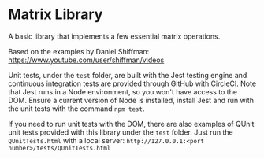 # Matrix Library #

A basic library that implements a few essential matrix operations.

Based on the examples by Daniel Shiffman:
https://www.youtube.com/user/shiffman/videos

Unit tests, under the `test` folder, are built with the Jest testing engine and continuous integration tests are provided through GitHub with CircleCI. Note that Jest runs in a Node environment, so you won't have access to the DOM. Ensure a current version of Node is installed, install Jest and run with the unit tests with the command `npm test`.

If you need to run unit tests with the DOM, there are also examples of QUnit unit tests provided with this library under the `test` folder. Just run the `QUnitTests.html` with a local server: `http://127.0.0.1:<port number>/tests/QUnitTests.html`
